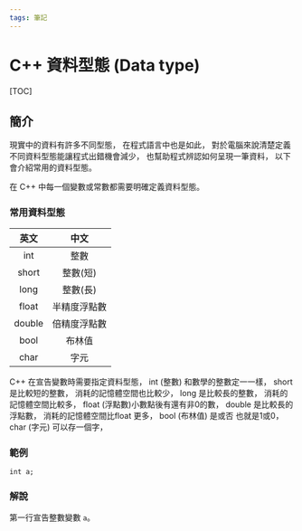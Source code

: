 ```yaml
---
tags: 筆記
---
```


# C++ 資料型態 (Data type)

[TOC]

## 簡介

現實中的資料有許多不同型態，
在程式語言中也是如此，
對於電腦來說清楚定義不同資料型態能讓程式出錯機會減少，
也幫助程式辨認如何呈現一筆資料，
以下會介紹常用的資料型態。  

在 C++ 中每一個變數或常數都需要明確定義資料型態。  

### 常用資料型態

|  英文  |  中文  |  
|:------:|:------:|  
| int    |  整數  |  
| short  | 整數(短) |  
| long   | 整數(長) |  
| float  | 半精度浮點數 |  
| double | 倍精度浮點數 |  
| bool   | 布林值 |  
| char   |  字元  |  

C++ 在宣告變數時需要指定資料型態，
int (整數) 和數學的整數定一一樣，
short 是比較短的整數，
消耗的記憶體空間也比較少，
long 是比較長的整數，
消耗的記憶體空間比較多，
float (浮點數)小數點後有還有非0的數，
double 是比較長的浮點數，
消耗的記憶體空間比float 更多，
bool (布林值) 是或否 也就是1或0，
char (字元) 可以存一個字，

### 範例

```cpp=
int a;
```

### 解說

第一行宣告整數變數 `a`。
